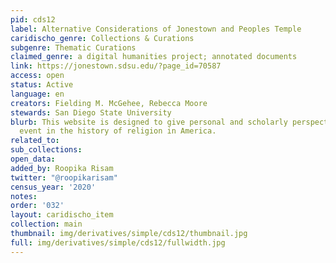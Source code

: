 ```yaml
---
pid: cds12
label: Alternative Considerations of Jonestown and Peoples Temple
caridischo_genre: Collections & Curations
subgenre: Thematic Curations
claimed_genre: a digital humanities project; annotated documents
link: https://jonestown.sdsu.edu/?page_id=70587
access: open
status: Active
language: en
creators: Fielding M. McGehee, Rebecca Moore
stewards: San Diego State University
blurb: This website is designed to give personal and scholarly perspectives on a major
  event in the history of religion in America.
related_to:
sub_collections:
open_data:
added_by: Roopika Risam
twitter: "@roopikarisam"
census_year: '2020'
notes:
order: '032'
layout: caridischo_item
collection: main
thumbnail: img/derivatives/simple/cds12/thumbnail.jpg
full: img/derivatives/simple/cds12/fullwidth.jpg
---
```

